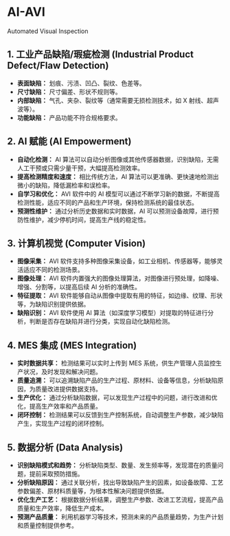 # AI-AVI
Automated Visual Inspection

## 1. 工业产品缺陷/瑕疵检测 (Industrial Product Defect/Flaw Detection)
*   **表面缺陷：** 划痕、污渍、凹凸、裂纹、色差等。
*   **尺寸缺陷：** 尺寸偏差、形状不规则等。
*   **内部缺陷：** 气孔、夹杂、裂纹等（通常需要无损检测技术，如 X 射线、超声波等）。
*   **功能缺陷：** 产品功能不符合规格要求。

## 2. AI 赋能 (AI Empowerment)
*   **自动化检测：** AI 算法可以自动分析图像或其他传感器数据，识别缺陷，无需人工干预或只需少量干预，大幅提高检测效率。
*   **提高检测精度和速度：** 相比传统方法，AI 算法可以更准确、更快速地检测出微小的缺陷，降低漏检率和误检率。
*   **自学习和优化：** AVI 软件中的 AI 模型可以通过不断学习新的数据，不断提高检测性能，适应不同的产品和生产环境，保持检测系统的最佳状态。
*   **预测性维护：** 通过分析历史数据和实时数据，AI 可以预测设备故障，进行预防性维护，减少停机时间，提高生产线的稳定性。

## 3. 计算机视觉 (Computer Vision)
*   **图像采集：** AVI 软件支持多种图像采集设备，如工业相机、传感器等，能够灵活适应不同的检测场景。
*   **图像处理：** AVI 软件内置强大的图像处理算法，对图像进行预处理，如降噪、增强、分割等，以提高后续 AI 分析的准确性。
*   **特征提取：** AVI 软件能够自动从图像中提取有用的特征，如边缘、纹理、形状等，为缺陷识别提供依据。
*   **缺陷识别：** AVI 软件使用 AI 算法（如深度学习模型）对提取的特征进行分析，判断是否存在缺陷并进行分类，实现自动化缺陷检测。

## 4. MES 集成 (MES Integration)
*   **实时数据共享：** 检测结果可以实时上传到 MES 系统，供生产管理人员监控生产状况，及时发现和解决问题。
*   **质量追溯：** 可以追溯缺陷产品的生产过程、原材料、设备等信息，分析缺陷原因，为质量改进提供数据支持。
*   **生产优化：** 通过分析缺陷数据，可以发现生产过程中的问题，进行改进和优化，提高生产效率和产品质量。
*   **闭环控制：** 检测结果可以反馈到生产控制系统，自动调整生产参数，减少缺陷产生，实现生产过程的闭环控制。

## 5. 数据分析 (Data Analysis)
*   **识别缺陷模式和趋势：** 分析缺陷类型、数量、发生频率等，发现潜在的质量问题，提前采取预防措施。
*   **分析缺陷原因：** 通过关联分析，找出导致缺陷产生的因素，如设备故障、工艺参数偏差、原材料质量等，为根本性解决问题提供依据。
*   **优化生产工艺：** 根据数据分析结果，调整生产参数、改进工艺流程，提高产品质量和生产效率，降低生产成本。
*   **预测产品质量：** 利用机器学习等技术，预测未来的产品质量趋势，为生产计划和质量控制提供参考。
